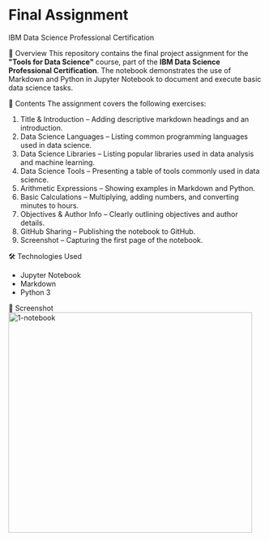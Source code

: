 # Final Assignment
IBM Data Science Professional Certification

📌 Overview
This repository contains the final project assignment for the **"Tools for Data Science"** course, part of the **IBM Data Science Professional Certification**.
The notebook demonstrates the use of Markdown and Python in Jupyter Notebook to document and execute basic data science tasks.

📂 Contents
The assignment covers the following exercises:
1. Title & Introduction – Adding descriptive markdown headings and an introduction.
2. Data Science Languages – Listing common programming languages used in data science.
3. Data Science Libraries – Listing popular libraries used in data analysis and machine learning.
4. Data Science Tools – Presenting a table of tools commonly used in data science.
5. Arithmetic Expressions – Showing examples in Markdown and Python.
6. Basic Calculations – Multiplying, adding numbers, and converting minutes to hours.
7. Objectives & Author Info – Clearly outlining objectives and author details.
8. GitHub Sharing – Publishing the notebook to GitHub.
9. Screenshot – Capturing the first page of the notebook.

🛠 Technologies Used
- Jupyter Notebook
- Markdown
- Python 3

📸 Screenshot
<img width="481" height="434" alt="1-notebook" src="https://github.com/user-attachments/assets/e9583d13-e090-41d6-ab01-bf1611c25477" />


